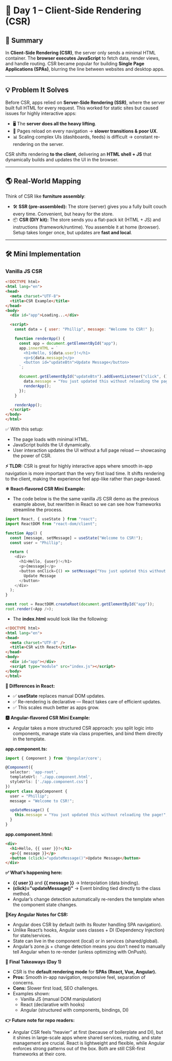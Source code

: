 # 🚀 Day 1 – Client-Side Rendering (CSR)

## 📄 Summary  
In **Client-Side Rendering (CSR)**, the server only sends a minimal HTML container. The **browser executes JavaScript** to fetch data, render views, and handle routing. CSR became popular for building **Single Page Applications (SPAs)**, blurring the line between websites and desktop apps.

---

## 💡 Problem It Solves  
Before CSR, apps relied on **Server-Side Rendering (SSR)**, where the server built full HTML for every request. This worked for static sites but caused issues for highly interactive apps:  

- 🖥 The **server does all the heavy lifting**.  
- 🔄 Pages reload on every navigation → **slower transitions & poor UX**.  
- 📊 Scaling complex UIs (dashboards, feeds) is difficult → constant re-rendering on the server.  

CSR shifts rendering **to the client**, delivering an **HTML shell + JS** that dynamically builds and updates the UI in the browser.  

---

## 🌎 Real-World Mapping  
Think of CSR like **furniture assembly**:  

- 🛠 **SSR (pre-assembled):** The store (server) gives you a fully built couch every time. Convenient, but heavy for the store.  
- 📦 **CSR (DIY kit):** The store sends you a flat-pack kit (HTML + JS) and instructions (framework/runtime). You assemble it at home (browser). Setup takes longer once, but updates are **fast and local**.  

---

## 🛠 Mini Implementation  

### Vanilla JS CSR  
```html
<!DOCTYPE html>
<html lang="en">
<head>
  <meta charset="UTF-8">
  <title>CSR Example</title>
</head>
<body>
  <div id="app">Loading...</div>

  <script>
    const data = { user: "Phillip", message: "Welcome to CSR!" };

    function renderApp() {
      const app = document.getElementById("app");
      app.innerHTML = `
        <h1>Hello, ${data.user}!</h1>
        <p>${data.message}</p>
        <button id="updateBtn">Update Message</button>
      `;

      document.getElementById("updateBtn").addEventListener("click", () => {
        data.message = "You just updated this without reloading the page!";
        renderApp();
      });
    }

    renderApp();
  </script>
</body>
</html>
```

✅ With this setup:
- The page loads with minimal HTML.
- JavaScript builds the UI dynamically.
- User interaction updates the UI without a full page reload — showcasing the power of CSR.

**⚡️ TLDR:**
CSR is great for highly interactive apps where smooth in-app navigation is more important than the very first load time. It shifts rendering to the client, making the experience feel app-like rather than page-based.

**⚛️ React-flavored CSR Mini Example:**
- The code below is the the same vanilla JS CSR demo as the previous example above, but rewritten in React so we can see how frameworks streamline the process.
```javascript
import React, { useState } from "react";
import ReactDOM from "react-dom/client";

function App() {
  const [message, setMessage] = useState("Welcome to CSR!");
  const user = "Phillip";

  return (
    <div>
      <h1>Hello, {user}!</h1>
      <p>{message}</p>
      <button onClick={() => setMessage("You just updated this without reloading the page!")}>
        Update Message
      </button>
    </div>
  );
}

const root = ReactDOM.createRoot(document.getElementById("app"));
root.render(<App />);
```
- The **index.html** would look like the following:
```html
<!DOCTYPE html>
<html lang="en">
<head>
  <meta charset="UTF-8" />
  <title>CSR with React</title>
</head>
<body>
  <div id="app"></div>
  <script type="module" src="index.js"></script>
</body>
</html>

```
**🔑 Differences in React:**
- ✅ **useState** replaces manual DOM updates.
- ✅ Re-rendering is declarative — React takes care of efficient updates.
- ✅ This scales much better as apps grow.

**🅰️ Angular-flavored CSR Mini Example:**
- Angular takes a more structured CSR approach: you split logic into components, manage state via class properties, and bind them directly in the template.

**app.component.ts:**
```typescript
import { Component } from '@angular/core';

@Component({
  selector: 'app-root',
  templateUrl: './app.component.html',
  styleUrls: ['./app.component.css']
})
export class AppComponent {
  user = "Phillip";
  message = "Welcome to CSR!";

  updateMessage() {
    this.message = "You just updated this without reloading the page!";
  }
}
```

**app.component.html:**
```html
<div>
  <h1>Hello, {{ user }}!</h1>
  <p>{{ message }}</p>
  <button (click)="updateMessage()">Update Message</button>
</div>
```

**✅ What’s happening here:**
- **{{ user }}** and **{{ message }}** → Interpolation (data binding).
- **(click)="updateMessage()"** → Event binding tied directly to the class method.
- Angular’s change detection automatically re-renders the template when the component state changes.

**📝Key Angular Notes for CSR:**
- Angular does CSR by default (with its Router handling SPA navigation).
- Unlike React’s hooks, Angular uses classes + DI (Dependency Injection) for state/services.
- State can live in the component (local) or in services (shared/global).
- Angular’s zone.js + change detection means you don’t need to manually tell Angular when to re-render (unless optimizing with OnPush).

**🎯 Final Takeaways (Day 1)**
- CSR is the **default rendering mode** for **SPAs (React, Vue, Angular).**
- **Pros:** Smooth in-app navigation, responsive feel, separation of concerns.
- **Cons:** Slower first load, SEO challenges.
- Examples shown:
  - Vanilla JS (manual DOM manipulation)
  - React (declarative with hooks)
  - Angular (structured with components, bindings, DI)

**👉 Future note for repo readers:**
- Angular CSR feels “heavier” at first (because of boilerplate and DI), but it shines in large-scale apps where shared services, routing, and state management are crucial. React is lightweight and flexible, while Angular enforces strong patterns out of the box. Both are still CSR-first frameworks at their core.